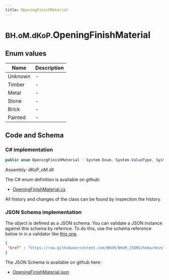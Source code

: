 ```yaml
---
title: OpeningFinishMaterial
---
```


# <small>BH.oM.dKoP.</small>**OpeningFinishMaterial**



## Enum values

| Name            | Description                                                    |
|-----------------|----------------------------------------------------------------|
| Unknown |  -  |
| Timber |  -  |
| Metal |  -  |
| Stone |  -  |
| Brick |  -  |
| Painted |  -  |


## Code and Schema

### C# implementation

``` C# title="C#"
public enum OpeningFinishMaterial : System.Enum, System.ValueType, System.IComparable, System.ISpanFormattable, System.IFormattable, System.IConvertible
```

Assembly: dKoP_oM.dll

The C# enum definition is available on github:

- [OpeningFinishMaterial.cs](https://github.com/BHoM/dKoP_Toolkit/blob/develop/dKoP_oM/Geometry\Enums\OpeningFinishMaterial.cs)

All history and changes of the class can be found by inspection the history.
### JSON Schema implementation

The object is defined as a JSON schema. You can validate a JSON instance against this schema by refernce. To do this, use the schema reference below in in a validator like [this one](https://www.jsonschemavalidator.net/).

``` json title="JSON Schema"
{
 "$ref" : "https://raw.githubusercontent.com/BHoM/BHoM_JSONSchema/develop/dKoP_oM/OpeningFinishMaterial.json"
}
```

The JSON Schema is available on github here:

- [OpeningFinishMaterial.json](https://github.com/BHoM/BHoM_JSONSchema/blob/develop/dKoP_oM/OpeningFinishMaterial.json)
